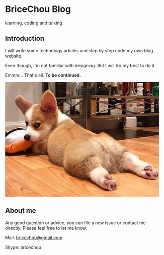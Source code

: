 # BriceChou Blog

learning, coding and talking.

## Introduction

I will write some technology articles and step by step code my own blog website.

Even though, I'm not familiar with designing. But I will try my best to do it.

Emmm... That's all. **To be continued.**

![Hello Doges](https://raw.githubusercontent.com/BriceChou/bricechou.github.io/master/static/image/erha.png)

## About me

Any good question or advice, you can file a new issue or contact me directly. Please feel free to let me know.

Mail: bricechou@gmail.com

Skype: bricechou
